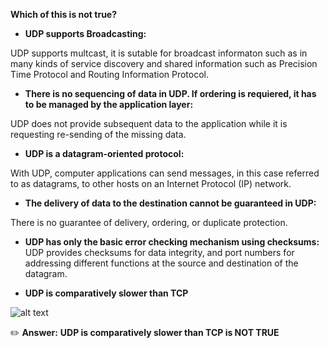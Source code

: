 **Which of this is not true?**

- **UDP supports Broadcasting:**

UDP supports multcast, it is sutable for broadcast informaton such as in many kinds of service discovery and shared information such as Precision Time Protocol and Routing Information Protocol.

- **There is no sequencing of data in UDP. If ordering is requiered, it has to be managed by the application layer:**

UDP does not provide subsequent data to the application while it is requesting re-sending of the missing data.
- **UDP is a datagram-oriented protocol:**

With UDP, computer applications can send messages, in this case referred to as datagrams, to other hosts on an Internet Protocol (IP) network.

- **The delivery of data to the destination cannot be guaranteed in UDP:**

There is no guarantee of delivery, ordering, or duplicate protection.

- **UDP has only the basic error checking mechanism using checksums:**
UDP provides checksums for data integrity, and port numbers for addressing different functions at the source and destination of the datagram. 

- **UDP is comparatively slower than TCP**


![alt text](comparison_udp_utp.png)

:pencil2: **Answer:**
**UDP is comparatively slower than TCP is NOT TRUE**
